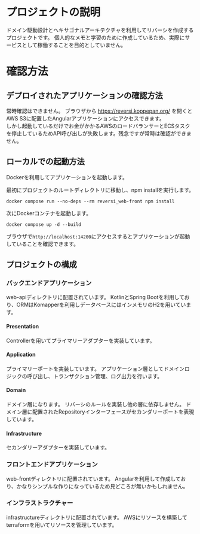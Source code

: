 # プロジェクトの説明
ドメイン駆動設計とヘキサゴナルアーキテクチャを利用してリバーシを作成するプロジェクトです。
個人的なメモと学習のために作成しているため、実際にサービスとして稼働することを目的としていません。

# 確認方法

## デプロイされたアプリケーションの確認方法

常時確認はできません。
ブラウザから https://reversi.koppepan.org/ を開くとAWS S3に配置したAngularアプリケーションにアクセスできます。  
しかし起動しているだけでお金がかかるAWSのロードバランサーとECSタスクを停止しているためAPI呼び出しが失敗します。残念ですが常時は確認ができません。

## ローカルでの起動方法
Dockerを利用してアプリケーションを起動します。

最初にプロジェクトのルートディレクトリに移動し、npm installを実行します。
```shell
docker compose run --no-deps --rm reversi_web-front npm install
```

次にDockerコンテナを起動します。
```shell
docker compose up -d --build
```

ブラウザで`http://localhost:14200`にアクセスするとアプリケーションが起動していることを確認できます。

## プロジェクトの構成

### バックエンドアプリケーション

web-apiディレクトリに配置されています。
KotlinとSpring Bootを利用しており、ORMはKomapperを利用しデータベースにはインメモリのH2を用いています。

#### Presentation

Controllerを用いてプライマリーアダプターを実装しています。

#### Application

プライマリーポートを実装しています。
アプリケーション層としてドメインロジックの呼び出し、トランザクション管理、ログ出力を行います。

#### Domain

ドメイン層になります。
リバーシのルールを実装し他の層に依存しません。
ドメイン層に配置されたRepositoryインターフェースがセカンダリーポートを表現しています。

#### Infrastructure

セカンダリーアダプターを実装しています。

### フロントエンドアプリケーション

web-frontディレクトリに配置されています。
Angularを利用して作成しており、かなりシンプルな作りになっているため見どころが無いかもしれません。

### インフラストラクチャー

infrastructureディレクトリに配置されています。
AWSにリソースを構築してterraformを用いてリソースを管理しています。
